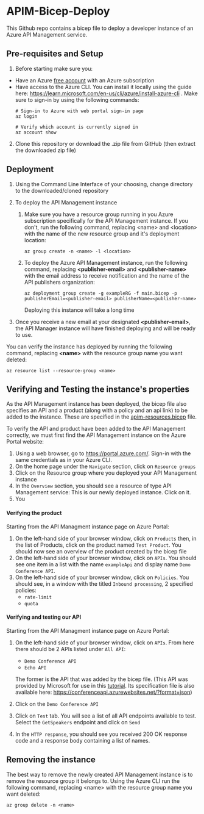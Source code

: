 # APIM-Bicep-Deploy
This Github repo contains a bicep file to deploy a developer instance of an Azure API Management service.

## Pre-requisites and Setup

1. Before starting make sure you:

* Have an Azure [free account](https://azure.microsoft.com/free/?WT.mc_id=A261C142F) with an Azure subscription
* Have access to the Azure CLI. You can install it locally using the guide here: <https://learn.microsoft.com/en-us/cli/azure/install-azure-cli> . Make sure to sign-in by using the following commands: 
    ```command line
    # Sign-in to Azure with web portal sign-in page
    az login

    # Verify which account is currently signed in
    az account show
    ```

2. Clone this repository or download the .zip file from GitHub (then extract the downloaded zip file)

## Deployment

1. Using the Command Line Interface of your choosing, change directory to the downloaded/cloned repository

2. To deploy the API Management instance
    1. Make sure you have a resource group running in you Azure subscription specifically for the API Management instance. If you don't, run the following command, replacing \<name> and \<location> with the name of the new resource group and it's deployment location:
        ```
        az group create -n <name> -l <location>
        ```
    1. To deploy the Azure API Management instance, run the following command, replacing **\<publisher-email>** and **\<publisher-name>** with the email address to receive notification and the name of the API publishers organization: 
        ```
        az deployment group create -g exampleRG -f main.bicep -p publisherEmail=<publisher-email> publisherName=<publisher-name>
        ```
        Deploying this instance will take a long time

3. Once you receive a new email at your designated **\<publisher-email>**, the API Manager instance will have finished deploying and will be ready to use.

You can verify the instance has deployed by running the following command, replacing **\<name>** with the resource group name you want deleted: 

```
az resource list --resource-group <name>
```

## Verifying and Testing the instance's properties

As the API Management instance has been deployed, the bicep file also specifies an API and a product (along with a policy and an api link) to be added to the instance. These are specified in the [apim-resources.bicep]() file.

To verify the API and product have been added to the API Management correctly, we must first find the API Management instance on the Azure Portal website:
1. Using a web browser, go to <https://portal.azure.com/>. Sign-in with the same credentials as in your Azure CLI.
2. On the home page under the `Navigate` section, click on `Resource groups`
3. Click on the Resource group where you deployed your API Management instance
4. In the `Overview` section, you should see a resource of type API Management service: This is our newly deployed instance. Click on it.
5. You 

#### Verifying the product

Starting from the API Managment instance page on Azure Portal:

1. On the left-hand side of your browser window, click on `Products` then, in the list of Products, click on the product named `Test Product`. You should now see an overview of the product created by the bicep file
2. On the left-hand side of your browser window, click on `APIs`. You should see one item in a list with the name `exampleApi` and display name `Demo Conference API`.
3. On the left-hand side of your browser window, click on `Policies`. You should see, in a window with the titled `Inbound processing`, 2 specified policies: 
    * `rate-limit`
    * `quota`

#### Verifying and testing our API

Starting from the API Managment instance page on Azure Portal:

1. On the left-hand side of your browser window, click on `APIs`. From here there should be 2 APIs listed under `All API`: 
    * `Demo Conference API`
    * `Echo API`

    The former is the API that was added by the bicep file. (This API was provided by Microsoft for use in this [tutorial](https://learn.microsoft.com/en-us/azure/api-management/import-and-publish). Its specification file is also available here: <https://conferenceapi.azurewebsites.net/?format=json>)

2. Click on the `Demo Conference API`
3. Click on `Test` tab. You will see a list of all API endpoints available to test. Select the `GetSpeakers` endpoint and click on `Send`
4. In the `HTTP response`, you should see you received 200 OK response code and a response body containing a list of names.

## Removing the instance

The best way to remove the newly created API Management instance is to remove the resource group it belongs to. Using the Azure CLI run the following command, replacing \<name> with the resource group name you want deleted: 
```
az group delete -n <name>
```